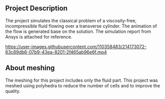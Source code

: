 ## Project Description

The project simulates the classical problem of a viscosity-free, incompressible fluid flowing over a transverse cylinder. The animation of the flow is generated base on the solution. The simulation report from Ansys is attached for reference.

https://user-images.githubusercontent.com/110358483/214173072-63c89db6-07b9-43ea-8201-2f465ab96e6f.mp4

## About meshing

The meshing for this project includes only the fluid part. This project was meshed using polyhedra to reduce the number of cells and to improve the quality.
